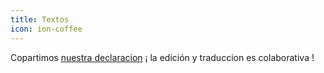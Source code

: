 ```yaml
---
title: Textos
icon: ion-coffee
---
```

Copartimos
[nuestra declaracion](https://docs.google.com/document/d/1LHbQUb5RGl0UDhey1Ps3Il2DLJD8HTxKMooJHLA21XQ/edit#) 
¡ la edición y traduccion es colaborativa !


